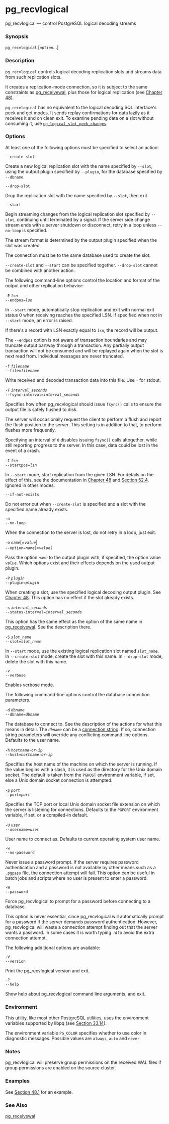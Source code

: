 # pg\_recvlogical

pg\_recvlogical — control PostgreSQL logical decoding streams

### Synopsis

`pg_recvlogical` \[_`option`_...\]

### Description

`pg_recvlogical` controls logical decoding replication slots and streams data from such replication slots.

It creates a replication-mode connection, so it is subject to the same constraints as [pg\_receivewal](https://www.postgresql.org/docs/13/app-pgreceivewal.html), plus those for logical replication \(see [Chapter 48](https://www.postgresql.org/docs/13/logicaldecoding.html)\).

`pg_recvlogical` has no equivalent to the logical decoding SQL interface's peek and get modes. It sends replay confirmations for data lazily as it receives it and on clean exit. To examine pending data on a slot without consuming it, use [`pg_logical_slot_peek_changes`](https://www.postgresql.org/docs/13/functions-admin.html#FUNCTIONS-REPLICATION).

### Options

At least one of the following options must be specified to select an action:

`--create-slot`

Create a new logical replication slot with the name specified by `--slot`, using the output plugin specified by `--plugin`, for the database specified by `--dbname`.

`--drop-slot`

Drop the replication slot with the name specified by `--slot`, then exit.

`--start`

Begin streaming changes from the logical replication slot specified by `--slot`, continuing until terminated by a signal. If the server side change stream ends with a server shutdown or disconnect, retry in a loop unless `--no-loop` is specified.

The stream format is determined by the output plugin specified when the slot was created.

The connection must be to the same database used to create the slot.

`--create-slot` and `--start` can be specified together. `--drop-slot` cannot be combined with another action.

The following command-line options control the location and format of the output and other replication behavior:

`-E` _`lsn`_  
`--endpos=`_`lsn`_

In `--start` mode, automatically stop replication and exit with normal exit status 0 when receiving reaches the specified LSN. If specified when not in `--start` mode, an error is raised.

If there's a record with LSN exactly equal to _`lsn`_, the record will be output.

The `--endpos` option is not aware of transaction boundaries and may truncate output partway through a transaction. Any partially output transaction will not be consumed and will be replayed again when the slot is next read from. Individual messages are never truncated.

`-f` _`filename`_  
`--file=`_`filename`_

Write received and decoded transaction data into this file. Use `-` for stdout.

`-F` _`interval_seconds`_  
`--fsync-interval=`_`interval_seconds`_

Specifies how often pg\_recvlogical should issue `fsync()` calls to ensure the output file is safely flushed to disk.

The server will occasionally request the client to perform a flush and report the flush position to the server. This setting is in addition to that, to perform flushes more frequently.

Specifying an interval of `0` disables issuing `fsync()` calls altogether, while still reporting progress to the server. In this case, data could be lost in the event of a crash.

`-I` _`lsn`_  
`--startpos=`_`lsn`_

In `--start` mode, start replication from the given LSN. For details on the effect of this, see the documentation in [Chapter 48](https://www.postgresql.org/docs/13/logicaldecoding.html) and [Section 52.4](https://www.postgresql.org/docs/13/protocol-replication.html). Ignored in other modes.

`--if-not-exists`

Do not error out when `--create-slot` is specified and a slot with the specified name already exists.

`-n`  
`--no-loop`

When the connection to the server is lost, do not retry in a loop, just exit.

`-o` _`name`_\[=_`value`_\]  
`--option=`_`name`_\[=_`value`_\]

Pass the option _`name`_ to the output plugin with, if specified, the option value _`value`_. Which options exist and their effects depends on the used output plugin.

`-P` _`plugin`_  
`--plugin=`_`plugin`_

When creating a slot, use the specified logical decoding output plugin. See [Chapter 48](https://www.postgresql.org/docs/13/logicaldecoding.html). This option has no effect if the slot already exists.

`-s` _`interval_seconds`_  
`--status-interval=`_`interval_seconds`_

This option has the same effect as the option of the same name in [pg\_receivewal](https://www.postgresql.org/docs/13/app-pgreceivewal.html). See the description there.

`-S` _`slot_name`_  
`--slot=`_`slot_name`_

In `--start` mode, use the existing logical replication slot named _`slot_name`_. In `--create-slot` mode, create the slot with this name. In `--drop-slot` mode, delete the slot with this name.

`-v`  
`--verbose`

Enables verbose mode.

The following command-line options control the database connection parameters.

`-d` _`dbname`_  
`--dbname=`_`dbname`_

The database to connect to. See the description of the actions for what this means in detail. The _`dbname`_ can be a [connection string](https://www.postgresql.org/docs/13/libpq-connect.html#LIBPQ-CONNSTRING). If so, connection string parameters will override any conflicting command line options. Defaults to the user name.

`-h` _`hostname-or-ip`_  
`--host=`_`hostname-or-ip`_

Specifies the host name of the machine on which the server is running. If the value begins with a slash, it is used as the directory for the Unix domain socket. The default is taken from the `PGHOST` environment variable, if set, else a Unix domain socket connection is attempted.

`-p` _`port`_  
`--port=`_`port`_

Specifies the TCP port or local Unix domain socket file extension on which the server is listening for connections. Defaults to the `PGPORT` environment variable, if set, or a compiled-in default.

`-U` _`user`_  
`--username=`_`user`_

User name to connect as. Defaults to current operating system user name.

`-w`  
`--no-password`

Never issue a password prompt. If the server requires password authentication and a password is not available by other means such as a `.pgpass` file, the connection attempt will fail. This option can be useful in batch jobs and scripts where no user is present to enter a password.

`-W`  
`--password`

Force pg\_recvlogical to prompt for a password before connecting to a database.

This option is never essential, since pg\_recvlogical will automatically prompt for a password if the server demands password authentication. However, pg\_recvlogical will waste a connection attempt finding out that the server wants a password. In some cases it is worth typing `-W` to avoid the extra connection attempt.

The following additional options are available:

`-V`  
`--version`

Print the pg\_recvlogical version and exit.

`-?`  
`--help`

Show help about pg\_recvlogical command line arguments, and exit.

### Environment

This utility, like most other PostgreSQL utilities, uses the environment variables supported by libpq \(see [Section 33.14](https://www.postgresql.org/docs/13/libpq-envars.html)\).

The environment variable `PG_COLOR` specifies whether to use color in diagnostic messages. Possible values are `always`, `auto` and `never`.

### Notes

pg\_recvlogical will preserve group permissions on the received WAL files if group permissions are enabled on the source cluster.

### Examples

See [Section 48.1](https://www.postgresql.org/docs/13/logicaldecoding-example.html) for an example.

### See Also

[pg\_receivewal](https://www.postgresql.org/docs/13/app-pgreceivewal.html)

